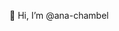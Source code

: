👋 Hi, I’m @ana-chambel


<!---
ana-chambel/ana-chambel is a ✨ special ✨ repository because its `README.md` (this file) appears on your GitHub profile.
You can click the Preview link to take a look at your changes.
--->
